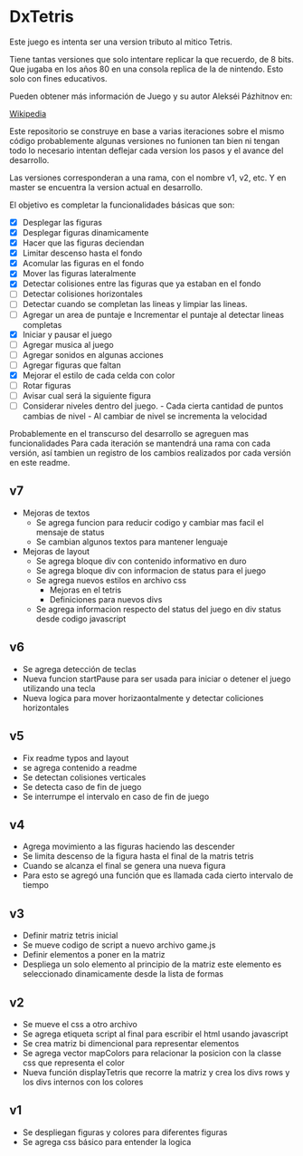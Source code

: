 # DxTetris

Este juego es intenta ser una version tributo al mitico Tetris.

Tiene tantas versiones que solo intentare replicar la que recuerdo, de 8 bits.
Que jugaba en los años 80 en una consola replica de la de nintendo.
Esto solo con fines educativos.

Pueden obtener más información de Juego y su autor Alekséi Pázhitnov en:

[Wikipedia](https://es.wikipedia.org/wiki/Tetris)

Este repositorio se construye en base a varias iteraciones sobre el mismo código
probablemente algunas versiones no funionen tan bien ni tengan todo lo necesario
intentan deflejar cada version los pasos y el avance del desarrollo.

Las versiones corresponderan a una rama, con el nombre v1, v2, etc.
Y en master se encuentra la version actual en desarrollo.

El objetivo es completar la funcionalidades básicas que son:

- [x] Desplegar las figuras
- [x] Desplegar figuras dinamicamente
- [x] Hacer que las figuras deciendan
- [x] Limitar descenso hasta el fondo
- [x] Acomular las figuras en el fondo
- [x] Mover las figuras lateralmente
- [x] Detectar colisiones entre las figuras que ya estaban en el fondo
- [ ] Detectar colisiones horizontales
- [ ] Detectar cuando se completan las lineas y limpiar las lineas.
- [ ] Agregar un area de puntaje e Incrementar el puntaje al detectar lineas completas
- [x] Iniciar y pausar el juego
- [ ] Agregar musica al juego
- [ ] Agregar sonidos en algunas acciones
- [ ] Agregar figuras que faltan
- [x] Mejorar el estilo de cada celda con color
- [ ] Rotar figuras
- [ ] Avisar cual será la siguiente figura
- [ ] Considerar niveles dentro del juego.
      - Cada cierta cantidad de puntos cambias de nivel
      - Al cambiar de nivel se incrementa la velocidad

Probablemente en el transcurso del desarrollo se agreguen mas funcionalidades
Para cada iteración se mantendrá una rama con cada versión, así tambien un registro
de los cambios realizados por cada versión en este readme.

## v7

- Mejoras de textos
  - Se agrega funcion para reducir codigo y cambiar mas facil el mensaje de status
  - Se cambian algunos textos para mantener lenguaje
- Mejoras de layout
  - Se agrega bloque div con contenido informativo en duro
  - Se agrega bloque div con informacion de status para el juego
  - Se agrega nuevos estilos en archivo css
    - Mejoras en el tetris
    - Definiciones para nuevos divs
  - Se agrega informacion respecto del status del juego en div status desde codigo javascript

## v6

- Se agrega detección de teclas
- Nueva funcion startPause para ser usada para iniciar o detener el juego utilizando una tecla
- Nueva logica para mover horizaontalmente y detectar coliciones horizontales

## v5

- Fix readme typos and layout
- se agrega contenido a readme
- Se detectan colisiones verticales
- Se detecta caso de fin de juego
- Se interrumpe el intervalo en caso de fin de juego

## v4

- Agrega movimiento a las figuras haciendo las descender
- Se limita descenso de la figura hasta el final de la matris tetris
- Cuando se alcanza el final se genera una nueva figura
- Para esto se agregó una función que es llamada cada cierto intervalo de tiempo

## v3

- Definir matriz tetris inicial
- Se mueve codigo de script a nuevo archivo game.js
- Definir elementos a poner en la matriz
- Despliega un solo elemento al principio de la matriz
  este elemento es seleccionado dinamicamente desde la lista de formas

## v2

- Se mueve el css a otro archivo
- Se agrega etiqueta script al final para escribir el html usando javascript
- Se crea matriz bi dimencional para representar elementos
- Se agrega vector mapColors para relacionar la posicion con la classe css que
  representa el color
- Nueva función displayTetris que recorre la matriz y crea los divs rows y los divs
  internos con los colores

## v1

- Se despliegan figuras y colores para diferentes figuras
- Se agrega css básico para entender la logica
